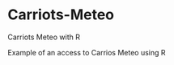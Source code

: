 Carriots-Meteo
==============

Carriots Meteo with R

Example of an access to Carrios Meteo using R
